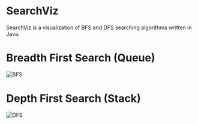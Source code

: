 # SearchViz
     
SearchViz is a visualization of BFS and DFS searching algorithms written in Java.

# Breadth First Search (Queue)
![BFS](https://i.imgur.com/k5R5gVG.gif)
# Depth First Search (Stack)
![DFS](https://i.imgur.com/QeDGBkL.gif)
